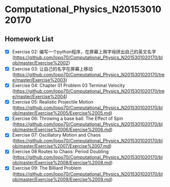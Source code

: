 # Computational_Physics_N2015301020170
## Homework List
- [x] Exercise 02: 编写一个python程序，在屏幕上用字母拼出自己的英文名字 (https://github.com/lopo70/Computational_Physics_N2015301020170/blob/master/Exercise%2002)
- [x] Exercise 03: 让自己的名字在屏幕上移动
(https://github.com/lopo70/Computational_Physics_N2015301020170/tree/master/Exercise%2003)
- [x] Exercise 04: Chapter 01 Problem 03 Terminal Velocity
(https://github.com/lopo70/Computational_Physics_N2015301020170/tree/master/Exercise%2004)
- [x] Exercise 05: Realistic Projectile Motion
(https://github.com/lopo70/Computational_Physics_N2015301020170/blob/master/Exercise%2005/Exercise%2005.md)
- [x] Exercise 06: Throwing a base ball: The Effect of Spin
(https://github.com/lopo70/Computational_Physics_N2015301020170/blob/master/Exercise%2006/Exercise%2006.md)
- [x] Exercise 07: Oscillatory Motion and Chaos
(https://github.com/lopo70/Computational_Physics_N2015301020170/blob/master/Exercise%2007/Exercise%2007.md)
- [x] Exercise 08 Routes to Chaos: Period Doubling
(https://github.com/lopo70/Computational_Physics_N2015301020170/blob/master/Exercise%2008/Exercise%2008.md)
- [x] Exercise 09: The Billiard Problem
(https://github.com/lopo70/Computational_Physics_N2015301020170/blob/master/Exercise%2009/Exercise%2009.md)
